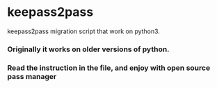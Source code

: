 # keepass2pass
keepass2pass migration script that work on python3. 
### Originally it works on older versions of python.
### Read  the instruction in the file, and enjoy with open source pass manager
